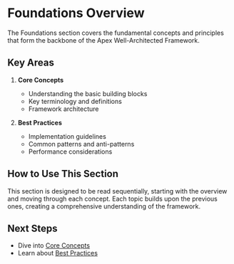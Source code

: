 # Foundations Overview

The Foundations section covers the fundamental concepts and principles that form the backbone of the Apex Well-Architected Framework.

## Key Areas

1. **Core Concepts**
   - Understanding the basic building blocks
   - Key terminology and definitions
   - Framework architecture

2. **Best Practices**
   - Implementation guidelines
   - Common patterns and anti-patterns
   - Performance considerations

## How to Use This Section

This section is designed to be read sequentially, starting with the overview and moving through each concept. Each topic builds upon the previous ones, creating a comprehensive understanding of the framework.

## Next Steps

- Dive into [Core Concepts](/foundations/core-concepts)
- Learn about [Best Practices](/foundations/best-practices) 